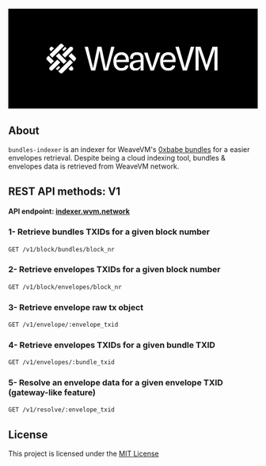 <p align="center">
  <a href="https://wvm.dev">
    <img src="https://raw.githubusercontent.com/weaveVM/.github/main/profile/bg.png">
  </a>
</p>


## About
`bundles-indexer` is an indexer for WeaveVM's [0xbabe bundles](https://github.com/weaveVM/bundler) for a easier envelopes retrieval. Despite being a cloud indexing tool, bundles & envelopes data is retrieved from WeaveVM network.

## REST API methods: V1

#### API endpoint: [indexer.wvm.network](https://indexer.wvm.network)

### 1- Retrieve bundles TXIDs for a given block number

```bash
GET /v1/block/bundles/block_nr
```

### 2- Retrieve envelopes TXIDs for a given block number

```bash
GET /v1/block/envelopes/block_nr
```

### 3- Retrieve envelope raw tx object

```bash
GET /v1/envelope/:envelope_txid
```

### 4- Retrieve envelopes TXIDs for a given bundle TXID

```bash
GET /v1/envelopes/:bundle_txid
```

### 5- Resolve an envelope data for a given envelope TXID (gateway-like feature)

```bash
GET /v1/resolve/:envelope_txid
```

## License
This project is licensed under the [MIT License](./LICENSE)